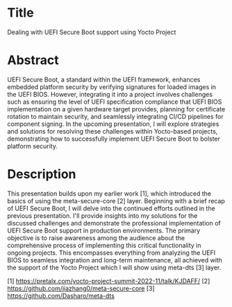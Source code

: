 # Title

Dealing with UEFI Secure Boot support using Yocto Project

# Abstract

UEFI Secure Boot, a standard within the UEFI framework, enhances embedded
platform security by verifying signatures for loaded images in the UEFI BIOS.
However, integrating it into a project involves challenges such as ensuring the
level of UEFI specification compliance that UEFI BIOS implementation on a given
hardware target provides, planning for certificate rotation to maintain
security, and seamlessly integrating CI/CD pipelines for component signing. In
the upcoming presentation, I will explore strategies and solutions for resolving
these challenges within Yocto-based projects, demonstrating how to successfully
implement UEFI Secure Boot to bolster platform security.

# Description

This presentation builds upon my earlier work [1], which introduced the basics
of using the meta-secure-core [2] layer. Beginning with a brief recap of UEFI
Secure Boot, I will delve into the continued efforts outlined in the previous
presentation. I'll provide insights into my solutions for the discussed
challenges and demonstrate the professional implementation of UEFI Secure Boot
support in production environments. The primary objective is to raise awareness
among the audience about the comprehensive process of implementing this critical
functionality in ongoing projects. This encompasses everything from analyzing
the UEFI BIOS to seamless integration and long-term maintenance, all achieved
with the support of the Yocto Project which I will show using meta-dts [3] layer.

[1] https://pretalx.com/yocto-project-summit-2022-11/talk/KJDAFF/
[2] https://github.com/jiazhang0/meta-secure-core
[3] https://github.com/Dasharo/meta-dts
